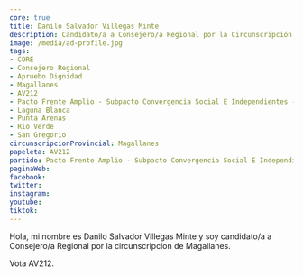 ```yaml
---
core: true
title: Danilo Salvador Villegas Minte
description: Candidato/a a Consejero/a Regional por la Circunscripción de Magallanes
image: /media/ad-profile.jpg
tags:
- CORE
- Consejero Regional
- Apruebo Dignidad
- Magallanes
- AV212
- Pacto Frente Amplio - Subpacto Convergencia Social E Independientes - Convergencia Social
- Laguna Blanca
- Punta Arenas
- Rio Verde
- San Gregorio
circunscripcionProvincial: Magallanes
papeleta: AV212
partido: Pacto Frente Amplio - Subpacto Convergencia Social E Independientes - Convergencia Social
paginaWeb:
facebook:
twitter:
instagram:
youtube:
tiktok:
---
```

Hola, mi nombre es Danilo Salvador Villegas Minte y soy candidato/a a Consejero/a Regional por la circunscripcion de Magallanes.

Vota AV212.
